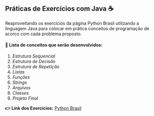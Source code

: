 ## Práticas de Exercícios com Java ☕

Reaproveitando os exercícios da página Python Brasil utilizando a linguagem Java para colocar em prática conceitos de programação de acorco com cada problema proposto.

#### :bookmark_tabs: Lista de conceitos que serão desenvolvidos:

1. *Estrutura Sequencial*
2. *Estrutura de Decisão*
3. *Estrutura de Repetição*
4. *Listas*
5. *Funções*
6. *Strings*
7. *Arquivos*
8. *Classes*
9. *Projeto Final*

**:point_right: Link dos Exercícios:** [Python Brasil](https://wiki.python.org.br/ListaDeExercicios)
